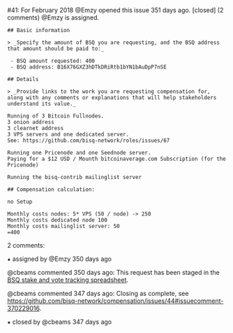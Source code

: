 #41: For February 2018
@Emzy opened this issue 351 days ago.  [closed] (2 comments)
@Emzy is assigned. 

    ## Basic information
    
    > _Specify the amount of BSQ you are requesting, and the BSQ address that amount should be paid to:_
    
     - BSQ amount requested: 400
     - BSQ address: B16X76GXZ3hDTkDRiRtb1bYN1bAuDpP7nSE
    
    ## Details
    
    > _Provide links to the work you are requesting compensation for, along with any comments or explanations that will help stakeholders understand its value._
    
    Running of 3 Bitcoin Fullnodes.
    3 onion address
    3 clearnet address
    3 VPS servers and one dedicated server.
    See: https://github.com/bisq-network/roles/issues/67
    
    Running one Pricenode and one Seednode server.
    Paying for a $12 USD / Mounth bitcoinaverage.com Subscription (for the Pricenode)
    
    Running the bisq-contrib mailinglist server
    
    ## Compensation calculation:
    
    no Setup
    
    Monthly costs nodes: 5* VPS (50 / node) -> 250
    Monthly costs dedicated node 100
    Monthly costs mailinglist server: 50
    =400


2 comments:

⁕ assigned by @Emzy 350 days ago

@cbeams commented 350 days ago:
    This request has been staged in the [BSQ stake and vote tracking spreadsheet](https://docs.google.com/spreadsheets/d/1xlXDswj3251BPCOcII-UyWlX7o7jMkfYBE-IZ5te5Ck/edit#gid=1285577275).


@cbeams commented 347 days ago:
    Closing as complete, see https://github.com/bisq-network/compensation/issues/44#issuecomment-370229016.


⁕ closed by @cbeams 347 days ago

